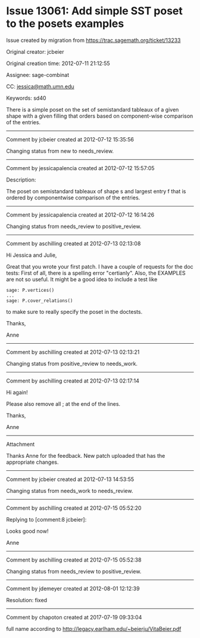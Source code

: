 # Issue 13061: Add simple SST poset to the posets examples

Issue created by migration from https://trac.sagemath.org/ticket/13233

Original creator: jcbeier

Original creation time: 2012-07-11 21:12:55

Assignee: sage-combinat

CC:  jessica@math.umn.edu

Keywords: sd40

There is a simple poset on the set of semistandard tableaux of a given shape with a given filling that orders based on component-wise comparison of the entries.


---

Comment by jcbeier created at 2012-07-12 15:35:56

Changing status from new to needs_review.


---

Comment by jessicapalencia created at 2012-07-12 15:57:05

Description:

The poset on semistandard tableaux of shape s and largest entry f that is ordered by componentwise comparison of the entries.


---

Comment by jessicapalencia created at 2012-07-12 16:14:26

Changing status from needs_review to positive_review.


---

Comment by aschilling created at 2012-07-13 02:13:08

Hi Jessica and Julie,

Great that you wrote your first patch. I have a couple of requests for the doc tests:
First of all, there is a spelling error "certianly". Also, the EXAMPLES are not so useful. It might be a good idea to include a test like 

```
sage: P.vertices()
...
sage: P.cover_relations()
```

to make sure to really specify the poset in the doctests.

Thanks,

Anne


---

Comment by aschilling created at 2012-07-13 02:13:21

Changing status from positive_review to needs_work.


---

Comment by aschilling created at 2012-07-13 02:17:14

Hi again!

Please also remove all ; at the end of the lines.

Thanks,

Anne


---

Attachment

Thanks Anne for the feedback.  New patch uploaded that has the appropriate changes.


---

Comment by jcbeier created at 2012-07-13 14:53:55

Changing status from needs_work to needs_review.


---

Comment by aschilling created at 2012-07-15 05:52:20

Replying to [comment:8 jcbeier]:

Looks good now!

Anne


---

Comment by aschilling created at 2012-07-15 05:52:38

Changing status from needs_review to positive_review.


---

Comment by jdemeyer created at 2012-08-01 12:12:39

Resolution: fixed


---

Comment by chapoton created at 2017-07-19 09:33:04

full name according to http://legacy.earlham.edu/~beierju/VitaBeier.pdf
